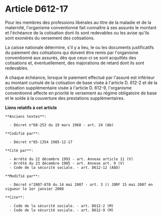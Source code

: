 # Article D612-17

Pour les membres des professions libérales au titre de la maladie et de la maternité, l'organisme conventionné fait connaître
à ses assurés le montant et l'échéance de la cotisation dont ils sont redevables ou les avise qu'ils sont exonérés du
versement des cotisations.

La caisse nationale détermine, s'il y a lieu, le ou les documents justificatifs du paiement des cotisations qui doivent être
remis par l'organisme conventionné aux assurés, dès que ceux-ci se sont acquittés des cotisations et, éventuellement, des
majorations de retard dont ils sont redevables.

A chaque échéance, lorsque le paiement effectué par l'assuré est inférieur au montant cumulé de la cotisation de base visée à
l'article D. 612-2 et de la cotisation supplémentaire visée à l'article D. 612-9, l'organisme conventionné affecte en
priorité le versement au régime obligatoire de base et le solde à la couverture des prestations supplémentaires.

**Liens relatifs à cet article**

	**Anciens textes**:

	  - Décret n°68-253 du 19 mars 1968 - art. 24 (Ab)

	**Codifié par**:

	  - Décret n°85-1354 1985-12-17

	**Cité par**:

	  - Arrêté du 22 décembre 1993 - art. Annexe article 11 (V)
	  - Arrêté du 23 décembre 1985 - art. Annexe art. 9 (V)
	  - Code de la sécurité sociale. - art. D612-12 (AbD)

	**Modifié par**:

	  - Décret n°2007-878 du 14 mai 2007 - art. 3 () JORF 15 mai 2007 en vigueur le 1er janvier 2008

	**Cite**:

	  - Code de la sécurité sociale. - art. D612-2 (M)
	  - Code de la sécurité sociale. - art. D612-9 (M)
